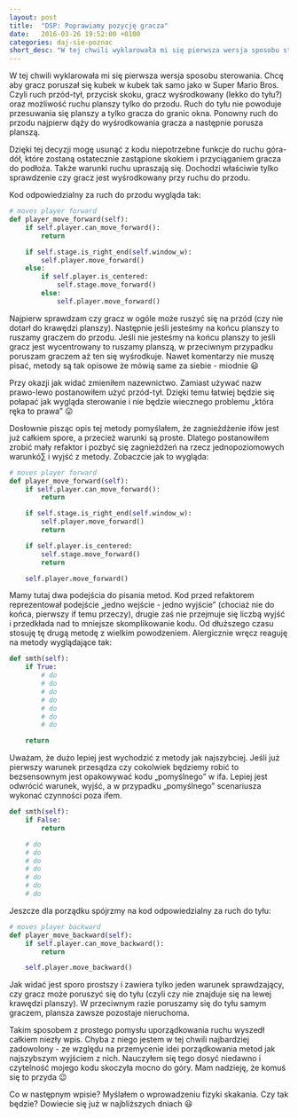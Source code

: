 ```yaml
---
layout: post
title:  "DSP: Poprawiamy pozycję gracza"
date:   2016-03-26 19:52:00 +0100
categories: daj-sie-poznac
short_desc: "W tej chwili wyklarowała mi się pierwsza wersja sposobu sterowania. Chcę aby gracz poruszał się kubek w kubek tak samo jako w Super Mario Bros. Czyli ruch przód-tył, przycisk skoku, gracz wyśrodkowany (lekko do tyłu?) oraz możliwość ruchu planszy tylko do przodu..."
---
```

W tej chwili wyklarowała mi się pierwsza wersja sposobu sterowania. Chcę aby gracz poruszał się kubek w kubek tak samo jako w Super Mario Bros. Czyli ruch przód-tył, przycisk skoku, gracz wyśrodkowany (lekko do tyłu?) oraz możliwość ruchu planszy tylko do przodu. Ruch do tyłu nie powoduje przesuwania się planszy a tylko gracza do granic okna. Ponowny ruch do przodu najpierw dąży do wyśrodkowania gracza a następnie porusza planszą.

Dzięki tej decyzji mogę usunąć z kodu niepotrzebne funkcje do ruchu góra-dół, które zostaną ostatecznie zastąpione skokiem i przyciąganiem gracza do podłoża. Także warunki ruchu upraszają się. Dochodzi właściwie tylko sprawdzenie czy gracz jest wyśrodkowany przy ruchu do przodu.

Kod odpowiedzialny za ruch do przodu wygląda tak:
```python
# moves player forward
def player_move_forward(self):
    if self.player.can_move_forward():
        return

    if self.stage.is_right_end(self.window_w):
        self.player.move_forward()
    else:
        if self.player.is_centered:
            self.stage.move_forward()
        else:
            self.player.move_forward()
```

Najpierw sprawdzam czy gracz w ogóle może ruszyć się na przód (czy nie dotarł do krawędzi planszy). Następnie jeśli jesteśmy na końcu planszy to ruszamy graczem do przodu. Jeśli nie jesteśmy na końcu planszy to jeśli gracz jest wycentrowany to ruszamy planszą, w przeciwnym przypadku poruszam graczem aż ten się wyśrodkuje. Nawet komentarzy nie muszę pisać, metody są tak opisowe że mówią same za siebie - miodnie 😃

Przy okazji jak widać zmieniłem nazewnictwo. Zamiast używać nazw prawo-lewo postanowiłem użyć przód-tył. Dzięki temu łatwiej będzie się połapać jak wygląda sterowanie i nie będzie wiecznego problemu „która ręka to prawa” 😛

Dosłownie pisząc opis tej metody pomyślałem, że zagnieżdżenie ifów jest już całkiem spore, a przecież warunki są proste. Dlatego postanowiłem zrobić mały refaktor i pozbyć się zagnieżdżeń na rzecz jednopoziomowych warunkó∑ i wyjść z metody. Zobaczcie jak to wygląda:
```python
# moves player forward
def player_move_forward(self):
    if self.player.can_move_forward():
        return

    if self.stage.is_right_end(self.window_w):
        self.player.move_forward()
        return

    if self.player.is_centered:
        self.stage.move_forward()
        return

    self.player.move_forward()
```

Mamy tutaj dwa podejścia do pisania metod. Kod przed refaktorem reprezentował podejście „jedno wejście - jedno wyjście” (chociaż nie do końca, pierwszy if temu przeczy), drugie zaś nie przejmuje się liczbą wyjść i przedkłada nad to mniejsze skomplikowanie kodu. Od dłuższego czasu stosuję tę drugą metodę z wielkim powodzeniem. Alergicznie wręcz reaguję na metody wyglądające tak:
```python
def smth(self):
    if True:
        # do
        # do
        # do
        # do
        # do
        # do
        # do

    return
```

Uważam, że dużo lepiej jest wychodzić z metody jak najszybciej. Jeśli już pierwszy warunek przesądza czy cokolwiek będziemy robić to bezsensownym jest opakowywać kodu „pomyślnego” w ifa. Lepiej jest odwrócić warunek, wyjść, a w przypadku „pomyślnego” scenariusza wykonać czynności poza ifem.
```python
def smth(self):
    if False:
        return

    # do
    # do
    # do
    # do
    # do
    # do
    # do
```

Jeszcze dla porządku spójrzmy na kod odpowiedzialny za ruch do tyłu:
```python
# moves player backward
def player_move_backward(self):
    if self.player.can_move_backward():
        return

    self.player.move_backward()
```

Jak widać jest sporo prostszy i zawiera tylko jeden warunek sprawdzający, czy gracz może poruszyć się do tyłu (czyli czy nie znajduje się na lewej krawędzi planszy). W przeciwnym razie poruszamy się do tyłu samym graczem, plansza zawsze pozostaje nieruchoma.

Takim sposobem z prostego pomysłu uporządkowania ruchu wyszedł całkiem niezły wpis. Chyba z niego jestem w tej chwili najbardziej zadowolony - ze względu na przemycenie idei porządkowania metod jak najszybszym wyjściem z nich. Nauczyłem się tego dosyć niedawno i czytelność mojego kodu skoczyła mocno do góry. Mam nadzieję, że komuś się to przyda 😉

Co w następnym wpisie? Myślałem o wprowadzeniu fizyki skakania. Czy tak będzie? Dowiecie się już w najbliższych dniach 😃
